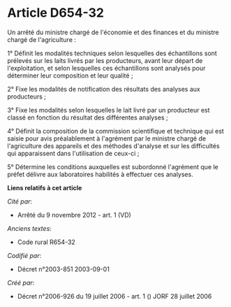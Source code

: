 # Article D654-32

Un arrêté du ministre chargé de l'économie et des finances et du ministre chargé de l'agriculture :

1° Définit les modalités techniques selon lesquelles des échantillons sont prélevés sur les laits livrés par les producteurs,
avant leur départ de l'exploitation, et selon lesquelles ces échantillons sont analysés pour déterminer leur composition et
leur qualité ;

2° Fixe les modalités de notification des résultats des analyses aux producteurs ;

3° Fixe les modalités selon lesquelles le lait livré par un producteur est classé en fonction du résultat des différentes
analyses ;

4° Définit la composition de la commission scientifique et technique qui est saisie pour avis préalablement à l'agrément par
le ministre chargé de l'agriculture des appareils et des méthodes d'analyse et sur les difficultés qui apparaissent dans
l'utilisation de ceux-ci ;

5° Détermine les conditions auxquelles est subordonné l'agrément que le préfet délivre aux laboratoires habilités à effectuer
ces analyses.

**Liens relatifs à cet article**

_Cité par_:

  - Arrêté du 9 novembre 2012 - art. 1 (VD)

_Anciens textes_:

  - Code rural R654-32

_Codifié par_:

  - Décret n°2003-851 2003-09-01

_Créé par_:

  - Décret n°2006-926 du 19 juillet 2006 - art. 1 () JORF 28 juillet 2006
